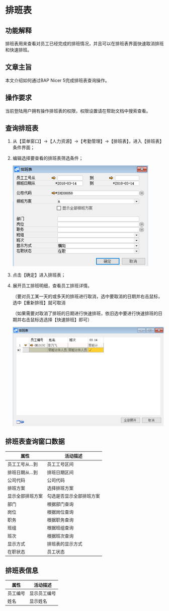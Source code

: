 # 排班表

## 功能解释

排班表用来查看对员工已经完成的排班情况，并且可以在排班表界面快速取消排班和快速排班。

## 文章主旨

本文介绍如何通过BAP Nicer 5完成排班表查询操作。

## 操作要求

当前登陆用户拥有操作排班表的权限，权限设置请在帮助文档中搜索查看。

## 查询排班表

1. 从【菜单窗口】->【人力资源】->【考勤管理】->【排班表】，进入【排班表】条件界面；

2. 编辑选择要查看的排班表筛选条件；

   ![](images/pbb1.png)

3. 点击【确定】进入排班表；

4. 展开员工排班明细，查看员工排班详情。

   （要对员工某一天的或多天的排班进行取消，选中要取消的日期并右击鼠标，选中【重新排班】就可取消

   （如果需要对取消了排班的日期进行快速排班，依旧选中要进行快速排班的日期并右击鼠标选选择【快速排班】即可）

   ![](images/pbb2.png)

## 排班表查询窗口数据

| **属性**         | **活动描述**             |
| ---------------- | ------------------------ |
| 员工工号从…到    | 员工工号区间             |
| 排班日期从…到    | 排班日期区间             |
| 公司代码         | 公司代码                 |
| 排班方案         | 选择排班方案             |
| 显示全部排班方案 | 勾选是否显示全部排班方案 |
| 部门             | 根据部门查询             |
| 岗位             | 根据岗位查询             |
| 职务             | 根据职务查询             |
| 班组             | 根据班组查询             |
| 班次             | 根据班次查询             |
| 显示方式         | 排班表的显示方式         |
| 在职状态         | 员工状态                 |

## 排班表信息

| **属性** | **活动描述** |
| -------- | ------------ |
| 员工编号 | 显示员工编号 |
| 姓名     | 显示姓名     |